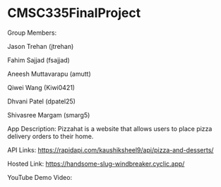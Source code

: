 # CMSC335FinalProject

Group Members:

Jason Trehan (jtrehan)

Fahim Sajjad (fsajjad)

Aneesh Muttavarapu (amutt)

Qiwei Wang (Kiwi0421)

Dhvani Patel (dpatel25)

Shivasree Margam (smarg5)

App Description: Pizzahat is a website that allows users to place pizza delivery orders to their home.

API Links: https://rapidapi.com/kaushiksheel9/api/pizza-and-desserts/

Hosted Link: https://handsome-slug-windbreaker.cyclic.app/

YouTube Demo Video:
